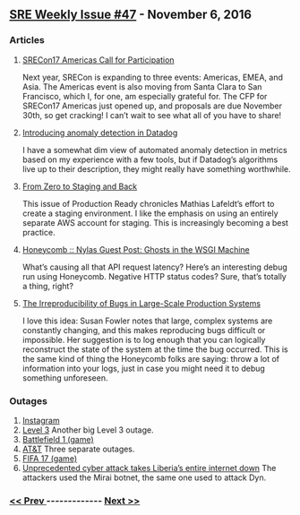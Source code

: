 ## [SRE Weekly Issue #47](https://sreweekly.com/sre-weekly-issue-47/) - November 6, 2016
### Articles

1. [SRECon17 Americas Call for Participation](https://www.usenix.org/conference/srecon17americas/call-for-participation)

    Next year, SRECon is expanding to three events: Americas, EMEA, and Asia. The Americas event is also moving from Santa Clara to San Francisco, which I, for one, am especially grateful for. The CFP for SRECon17 Americas just opened up, and proposals are due November 30th, so get cracking! I can’t wait to see what all of you have to share!
1. [Introducing anomaly detection in Datadog](http://www.tmcnet.com/usubmit/-datadog-announces-machine-learning-based-anomaly-detection-cloud-/2016/10/27/8443520.htm)

    I have a somewhat dim view of automated anomaly detection in metrics based on my experience with a few tools, but if Datadog’s algorithms live up to their description, they might really have something worthwhile.
1. [From Zero to Staging and Back](https://medium.com/production-ready/from-zero-to-staging-and-back-cede8e29f5c#.dpl7b1iqa)

    This issue of Production Ready chronicles Mathias Lafeldt’s effort to create a staging environment. I like the emphasis on using an entirely separate AWS account for staging. This is increasingly becoming a best practice.
1. [Honeycomb :: Nylas Guest Post: Ghosts in the WSGI Machine](https://honeycomb.io/blog/2016/11/nylas-guest-post-ghosts-in-the-wsgi-machine/)

    What’s causing all that API request latency? Here’s an interesting debug run using Honeycomb. Negative HTTP status codes? Sure, that’s totally a thing, right?
1. [The Irreproducibility of Bugs in Large-Scale Production Systems](http://www.susanjfowler.com/blog/2016/11/2/the-irreproducibility-of-bugs-in-large-scale-production-systems)

    I love this idea: Susan Fowler notes that large, complex systems are constantly changing, and this makes reproducing bugs difficult or impossible. Her suggestion is to log enough that you can logically reconstruct the state of the system at the time the bug occurred. This is the same kind of thing the Honeycomb folks are saying: throw a lot of information into your logs, just in case you might need it to debug something unforeseen.
### Outages

1. [Instagram](http://www.itechpost.com/articles/48958/20161102/instagram-down-november-1-app-website-break.htm)
1. [Level 3](http://arstechnica.com/information-technology/2016/11/level-3-drops-its-packets-for-hours-causing-internet-traffic-jam/)
    Another big Level 3 outage.
1. [Battlefield 1 (game)](http://www.gamenguide.com/articles/62561/20161103/battlefield-1-news-updates-origin-access-servers-all-down-yesterday-whats-the-status-now.htm)
1. [AT&T](http://www.newschannel10.com/story/33565740/att-has-3rd-service-outage-in-6-days)
    Three separate outages.
1. [FIFA 17 (game)](http://www.product-reviews.net/2016/11/04/fifa-17-ea-server-maintenance-shock-on-nov-4/)
1. [Unprecedented cyber attack takes Liberia’s entire internet down](http://www.telegraph.co.uk/technology/2016/11/04/unprecedented-cyber-attack-takes-liberias-entire-internet-down/)
    The attackers used the Mirai botnet, the same one used to attack Dyn.

### [ << Prev ](sreweekly-46.md) ------------- [ Next >> ](sreweekly-48.md)